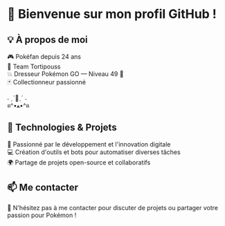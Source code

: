 # 👋 Bienvenue sur mon profil GitHub !


## 💡 À propos de moi


🎮 Pokéfan depuis 24 ans  
🌱 Team Tortipouss  
💥 Dresseur Pokémon GO — Niveau 49 🏅  
🃏 Collectionneur passionné  


˗ ˏˋ🌟ˎˊ ˗  
ฅ^•ﻌ•^ฅ  


## 🔧 Technologies & Projets


🚀 Passionné par le développement et l'innovation digitale  
💻 Création d'outils et bots pour automatiser diverses tâches  
🌍 Partage de projets open-source et collaboratifs  


## 📫 Me contacter


💬 N'hésitez pas à me contacter pour discuter de projets ou partager votre passion pour Pokémon !

